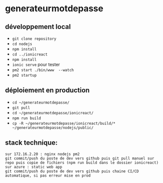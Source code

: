# generateurmotdepasse

## développement local
* `git clone repository`
* `cd nodejs`
* `npm install`
* `cd ../ionicreact`
* `npm install`
* `ionic serve` pour tester
* `pm2 start ./bin/www  --watch`
* `pm2 startup`

## déploiement en production 
* `cd ~/generateurmotdepasse/`
* `git pull`
* `cd ~/generateurmotdepasse/ionicreact/`
* `npm run build`
* `cp -R ~/generateurmotdepasse/ionicreact/build/* ~/generateurmotdepasse/nodejs/public/`

## stack technique:

	sur 172.16.2.20 : nginx nodejs pm2
	git commit/push du poste de dev vers github puis git pull manuel sur repo puis copie de fichiers (npm run build dans le dossier ionicreact)
	sur azure : static web app
	git commit/push du poste de dev vers github puis chaine CI/CD automatique, si pas erreur mise en prod